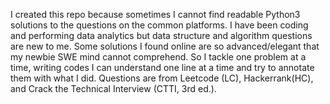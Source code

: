 I created this repo because sometimes I cannot find readable Python3 solutions to the questions on the common platforms.
I have been coding and performing data analytics but data structure and algorithm questions are new to me.
Some solutions I found online are so advanced/elegant that my newbie SWE mind cannot comprehend.
So I tackle one problem at a time, writing codes I can understand one line at a time and try to annotate them with what I did.
Questions are from Leetcode (LC), Hackerrank(HC), and Crack the Technical Interview (CTTI, 3rd ed.).
